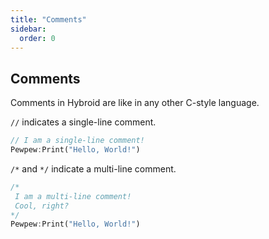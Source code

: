 ```yaml
---
title: "Comments"
sidebar:
  order: 0
---
```


## Comments

Comments in Hybroid are like in any other C-style language.

`//` indicates a single-line comment.

```rs
// I am a single-line comment!
Pewpew:Print("Hello, World!")
```

`/*` and `*/` indicate a multi-line comment.

```rs
/*
 I am a multi-line comment!
 Cool, right?
*/
Pewpew:Print("Hello, World!")
```
